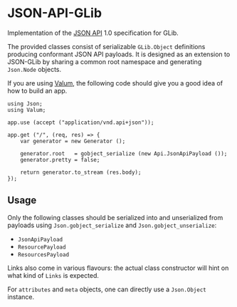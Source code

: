 # JSON-API-GLib

Implementation of the [JSON API](http://jsonapi.org/) 1.0 specification for
GLib.

The provided classes consist of serializable `GLib.Object` definitions
producing conformant JSON API payloads. It is designed as an extension to
JSON-GLib by sharing a common root namespace and generating `Json.Node`
objects.

If you are using [Valum](https://github.com/valum-framework/valum/), the
following code should give you a good idea of how to build an app.

```vala
using Json;
using Valum;

app.use (accept ("application/vnd.api+json"));

app.get ("/", (req, res) => {
    var generator = new Generator ();

    generator.root   = gobject_serialize (new Api.JsonApiPayload ());
    generator.pretty = false;

    return generator.to_stream (res.body);
});
```

## Usage

Only the following classes should be serialized into and unserialized from
payloads using `Json.gobject_serialize` and `Json.gobject_unserialize`:

 - `JsonApiPayload`
 - `ResourcePayload`
 - `ResourcesPayload`

Links also come in various flavours: the actual class constructor will hint on
what kind of `Links` is expected.

For `attributes` and `meta` objects, one can directly use a `Json.Object`
instance.
